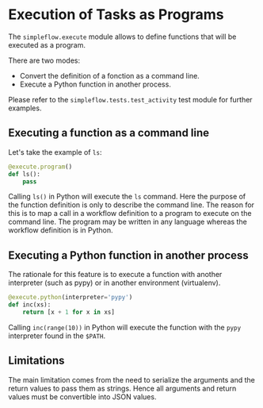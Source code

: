 Execution of Tasks as Programs
==============================

The `simpleflow.execute` module allows to define functions that will be
executed as a program.

There are two modes:

- Convert the definition of a fonction as a command line.
- Execute a Python function in another process.

Please refer to the `simpleflow.tests.test_activity` test module for
further examples.


Executing a function as a command line
--------------------------------------

Let's take the example of `ls`:

```python
@execute.program()
def ls():
    pass
```

Calling `ls()` in Python will execute the `ls` command. Here the purpose of
the function definition is only to describe the command line. The reason for
this is to map a call in a workflow definition to a program to execute on the
command line. The program may be written in any language whereas the workflow
definition is in Python.


Executing a Python function in another process
----------------------------------------------

The rationale for this feature is to execute a function with another
interpreter (such as pypy) or in another environment (virtualenv).

```python
@execute.python(interpreter='pypy')
def inc(xs):
    return [x + 1 for x in xs]
```

Calling `inc(range(10))` in Python will execute the function with the
`pypy` interpreter found in the `$PATH`.


Limitations
-----------

The main limitation comes from the need to serialize the arguments and the
return values to pass them as strings. Hence all arguments and return values
must be convertible into JSON values.
